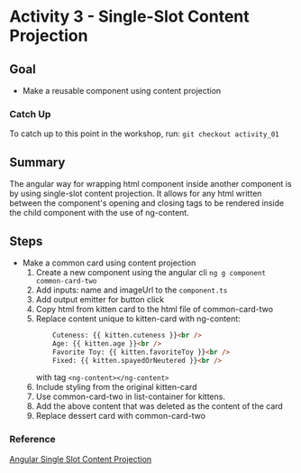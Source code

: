 # Activity 3 - Single-Slot Content Projection

## Goal
- Make a reusable component using content projection

### Catch Up
To catch up to this point in the workshop, run:
  `git checkout activity_01`

## Summary
The angular way for wrapping html component inside another component is by using single-slot content projection.  It allows for any html written between the component's opening and closing tags to be rendered inside the child component with the use of ng-content.

## Steps
- Make a common card using content projection
    1. Create a new component using the angular cli 
      `ng g component common-card-two`
    2. Add inputs: name and imageUrl to the `component.ts`
    3. Add output emitter for button click
    4. Copy html from kitten card to the html file of common-card-two
    5. Replace content unique to kitten-card with ng-content:
        ```html
            Cuteness: {{ kitten.cuteness }}<br />
            Age: {{ kitten.age }}<br />
            Favorite Toy: {{ kitten.favoriteToy }}<br />
            Fixed: {{ kitten.spayedOrNeutered }}<br />
        ```
        with tag  ` <ng-content></ng-content> `
    6. Include styling from the original kitten-card
    7. Use common-card-two in list-container for kittens.
    8. Add the above content that was deleted as the content of the card
    9. Replace dessert card with common-card-two


### Reference
[Angular Single Slot Content Projection](https://angular.io/guide/content-projection#single-slot-content-projection)

